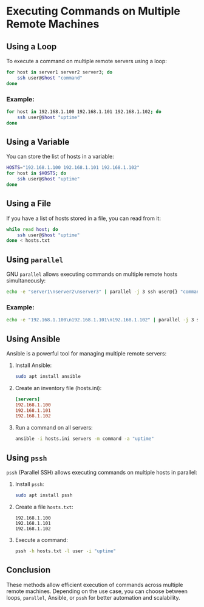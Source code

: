 # Executing Commands on Multiple Remote Machines

## Using a Loop

To execute a command on multiple remote servers using a loop:

```sh
for host in server1 server2 server3; do
    ssh user@$host "command"
done
```

### Example:
```sh
for host in 192.168.1.100 192.168.1.101 192.168.1.102; do
    ssh user@$host "uptime"
done
```

## Using a Variable

You can store the list of hosts in a variable:

```sh
HOSTS="192.168.1.100 192.168.1.101 192.168.1.102"
for host in $HOSTS; do
    ssh user@$host "uptime"
done
```

## Using a File

If you have a list of hosts stored in a file, you can read from it:

```sh
while read host; do
    ssh user@$host "uptime"
done < hosts.txt
```

## Using `parallel`

GNU `parallel` allows executing commands on multiple remote hosts simultaneously:

```sh
echo -e "server1\nserver2\nserver3" | parallel -j 3 ssh user@{} "command"
```

### Example:
```sh
echo -e "192.168.1.100\n192.168.1.101\n192.168.1.102" | parallel -j 3 ssh user@{} "df -h"
```

## Using Ansible

Ansible is a powerful tool for managing multiple remote servers:

1. Install Ansible:
   ```sh
   sudo apt install ansible
   ```

2. Create an inventory file (hosts.ini):
   ```ini
   [servers]
   192.168.1.100
   192.168.1.101
   192.168.1.102
   ```

3. Run a command on all servers:
   ```sh
   ansible -i hosts.ini servers -m command -a "uptime"
   ```

## Using `pssh`

`pssh` (Parallel SSH) allows executing commands on multiple hosts in parallel:

1. Install `pssh`:
   ```sh
   sudo apt install pssh
   ```

2. Create a file `hosts.txt`:
   ```
   192.168.1.100
   192.168.1.101
   192.168.1.102
   ```

3. Execute a command:
   ```sh
   pssh -h hosts.txt -l user -i "uptime"
   ```

## Conclusion

These methods allow efficient execution of commands across multiple remote machines. Depending on the use case, you can choose between loops, `parallel`, Ansible, or `pssh` for better automation and scalability.
